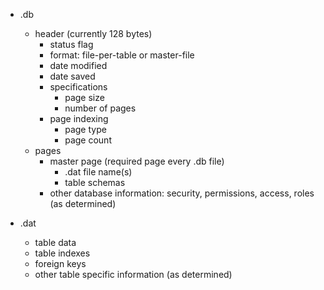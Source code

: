 
* .db
   * header (currently 128 bytes)  
      * status flag
      * format: file-per-table or master-file
      * date modified
      * date saved
      * specifications
         * page size
         * number of pages
      * page indexing
         * page type
         * page count
   * pages
      * master page (required page every .db file)
         * .dat file name(s)
         * table schemas
      * other database information: security, permissions, access, roles (as determined)

* .dat
   * table data
   * table indexes
   * foreign keys
   * other table specific information (as determined)